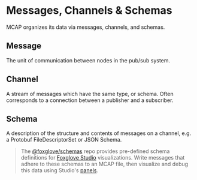 # Messages, Channels & Schemas

MCAP organizes its data via messages, channels, and schemas.

## Message

The unit of communication between nodes in the pub/sub system.

## Channel

A stream of messages which have the same type, or schema. Often corresponds to a connection between a publisher and a subscriber.

## Schema

A description of the structure and contents of messages on a channel, e.g. a Protobuf FileDescriptorSet or JSON Schema.

> The [@foxglove/schemas](https://github.com/foxglove/schemas) repo provides pre-defined schema definitions for [Foxglove Studio](https://foxglove.dev/studio) visualizations. Write messages that adhere to these schemas to an MCAP file, then visualize and debug this data using Studio's [panels](https://foxglove.dev/docs/studio/panels/introduciton).
